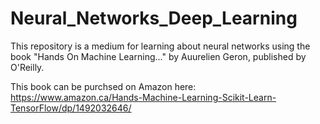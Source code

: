 # Neural_Networks_Deep_Learning
This repository is a medium for learning about neural networks using the book "Hands On Machine Learning..." by Auurelien Geron, published by O'Reilly.

This book can be purchsed on Amazon here: https://www.amazon.ca/Hands-Machine-Learning-Scikit-Learn-TensorFlow/dp/1492032646/
